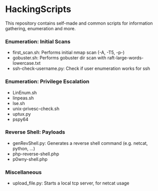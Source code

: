 # HackingScripts

This repository contains self-made and common scripts for information gathering, enumeration and more.

### Enumeration: Initial Scans
- first_scan.sh: Performs initial nmap scan (-A, -T5, -p-)
- gobuster.sh: Performs gobuster dir scan with raft-large-words-lowercase.txt
- ssh-check-username.py: Check if user enumeration works for ssh

### Enumeration: Privilege Escalation
- LinEnum.sh
- linpeas.sh
- lse.sh
- unix-privesc-check.sh
- uptux.py
- pspy64

### Reverse Shell: Payloads
- genRevShell.py: Generates a reverse shell command (e.g. netcat, python, ...)
- php-reverse-shell.php
- p0wny-shell.php

### Miscellaneous
- upload_file.py: Starts a local tcp server, for netcat usage
